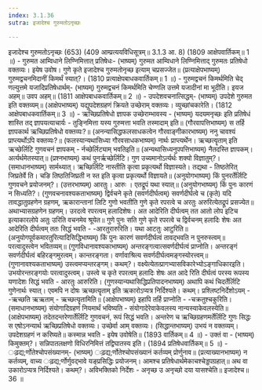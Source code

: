 ```yaml
---
index: 3.1.36
sutra: इजादेश्च गुरुमतोऽनृच्छः

---
```

 इजादेश्च गुरुमतोऽनृच्छः (653) (409 आम्प्रत्ययविधिसूत्रम्॥ 3.1.3 आ. 8) (1809 आक्षेपवार्तिकम्॥ 1 ॥) - गुरुमत आम्विधाने लिण्निमित्तात् प्रतिषेधः- (भाष्यम्) गुरुमत आम्विधाने लिण्निमित्ताद् गुरुमतः प्रतिषेधो वक्तव्यः। इयेष उवोष। गुणे कृते इजादेश्च गुरुमतोनृच्छ इत्याम् चप्रसज्जेत॥ (प्रत्याक्षेपभाष्यम्) गुरुमद्वचनमिदानीं किमर्थं स्यात्?। (1810 प्रत्याक्षेपबाधकवार्तिकम्॥ 1 ॥) - गुरुमद्वचनं किमर्थमिति चेद् णल्युत्तमे यजादिप्रतिषेधार्थम्- (भाष्यम्) गुरुमद्वचनं किमर्थमिति चेण्णलि उत्तमे यजादीनां मा भूदीति। इयज अहम्॥ उवप अहम्॥ (1811 आक्षेपबाधकवार्तिकम्॥ 2 ॥) - उपदेशवचनात्सिद्धम्- (भाष्यम्) उपदेशे गुरुमत इति वक्तव्यम्॥ (आक्षेपभाष्यम्) यद्युपदेशग्रहणं क्रियते उच्छेराम् वक्तव्यः। व्युच्छांचकारेति। (1812 आक्षेपबाधकवार्तिकम्॥ 3 ॥) - ऋच्छिप्रतिषेधो ज्ञापक उच्छेराम्भावस्य - (भाष्यम्) यदयमनृच्छः इति प्रतिषेधं शास्ति तद् ज्ञापयत्याचार्यः  -  तुङि्नमित्ता यस्य गुरुमत्ता भवति तस्मादाम् इति॥ (गौरवापत्तिभाष्यम्) स तर्हि ज्ञापकार्थ ऋच्छिप्रतिषेधो वक्तव्यः?॥ (अनन्यासिद्धफलसाधकत्वेन गौरवाङ्गीकारभाष्यम्) ननु चावश्यं प्राप्त्यर्थोऽपि वक्तव्यः?॥ (फलस्यान्यथासिध्या गौरवसाधकभाष्यम्) नार्थः प्राप्त्यर्थेन। ऋच्छत्यॄताम् इति ऋच्छेर्लिटि गुणवचनं ज्ञापकम्  -  र्नच्छेर्लिट्याम् भवतिइति॥ (अन्यथासिध्यनुपपत्तिभाष्यम्) नैतदस्ति ज्ञापकम्। अर्त्यर्थमेतस्यात्॥ (प्रश्नभाष्यम्) कथं पुनर्ऋच्छेर्लिटि। गुण उच्यमानोऽर्त्यर्थः शक्यो विज्ञातुम्?। (समाधानभाष्यम्) सार्मथ्यात्। ऋच्छिर्लिटि नास्तीति कृत्वा प्रकृत्यर्थो विज्ञास्यते। तद्यथा  -  तिष्ठतेरित् जिघ्रतेर्वे ति। चङि तिष्ठतिजिघ्रती न स्त इति कृत्वा प्रकृत्यर्थो विज्ञायते॥ (अनुयोगभाष्यम्) किं पुनरर्तेर्लिटि गुणवचने प्रयोजनम्?। (उत्तरभाष्यम्) आरतुः। आरुः । एतद्रूपं यथा स्यात्॥ (अनुयोगभाष्यम्) किं पुनः कारणं न सिध्यति?। (गुणवचनावश्यकताभाष्यम्) द्विर्वचने कृते (सवर्णदीर्घत्वम्) सवर्णदीर्घत्वे च (कृते) यदि तावद्धातुग्रहणेन ग्रहणम्, ऋकारान्तानां लिटि गुणो भवतीति गुणे कृते रपरत्वे च अरतुः अरुरित्येतद्रूपं प्रसज्येत॥ अथाभ्यासग्रहणेन ग्रहणम्। उरदत्वे रपरत्वम् हलादिशेषः। अत आदेरिति दीर्घत्वम् तत आतो लोप इटिच इत्याकारलोपे अतुः उरिति वचनमेव श्रूयेत॥ गुणे पुनः सति गुणे कृते रपरत्वे च द्विर्वचनम् हलादिः शेषः अत आदेरिति दीर्घत्वम् ततः सिद्धं भवति  -  -आरतुरारुरिति। यथा आटतुः आटुरिति॥ (अनुयोगपूर्वकमारतुरित्यादिसिद्धिभाष्यम्) किं पुनः कारणं सवर्णदीर्घत्वं तावद्भवति न पुनरुस्त्वम्॥ परत्वादुस्त्वेन भवितव्यम्॥ (गुणविधानावश्यकाभाष्यम्) अन्तरङ्गत्वात्सवर्णदीर्घत्वं प्राप्नोति। अन्तरङ्गं सवर्णदीर्घत्वं बहिरङ्गमुरत्वम्। कान्तरङ्गता। वर्णावाश्रित्य सवर्णदीर्घत्वमङ्गस्योरत्त्वम्॥ (गुणानावश्यकताभाष्यम्) उस्त्वमप्यन्तरङ्गम्। कथम्?। वक्ष्येत्येतत्प्रागभ्यासविकारेभ्योऽङ्गाधिकारइति। उभयोरन्तरङ्गयोः परत्वादुस्त्वम्। उस्त्वे च कृते रपरत्वम् हलादिः शेषः अत आदे रिति दीर्घत्वं परस्य रूपस्य यणादेशः सिद्धं भवति  -  आरतुः आरुरिति। (गुणस्यान्यथासिद्धिप्रतिपादनभाष्यम्) अथापि कथं चिदर्तेर्लिटि गुणेनार्थः स्यात्। एवमपि न दोषः ऋच्छत्यॄताम् इति ऋकारोऽप्यत्र निर्दिश्यते। कथम्। प्रश्लिष्टनिर्देशोऽयम्  -  -ऋच्छति ऋऋताम्  -  ऋच्छत्यॄतामिति॥ (आक्षेपभाष्यम्) इहापि तर्हि प्राप्नोति  -  -चक्रतुश्चकुरिति। (समाधानभाष्यम्) संयोगादिग्रहणं नियमार्थं भविष्यति  -  संयोगादेरेवाकेवलस्य नान्यस्याकेवलस्येति॥ (आक्षेपभाष्यम्) तदेतदन्तरेणार्तेर्लिटि गुणवचनं, रूपं सिद्धं भवति। अन्तरेण च ऋच्छिग्रहणमर्तेर्लिटि गुणः सिद्धः स एषोऽनन्यार्थ ऋच्छिप्रतिषेधो वक्तव्यः। उच्छेर्वा आम् वक्तव्यः। (सिद्धान्तभाष्यम्) उभयं न वक्तव्यम्। उपदेशग्रहणं न करिष्यते॥ कस्मान्न भवति  -  इयेष उवोषेति॥ (1893 वार्तिकम्॥ 4 ॥) - उक्तं वा - (भाष्यम्) किमुक्तम्?। सन्निपातलक्षणो विधिरनिमित्तं तद्विघातस्य इति। (1894 प्रतिषेधवार्तिकम्॥ 5 ॥) - ःढ़द्य;र्णोतेश्चोपसंख्यानम्- (भाष्यम्) ःढ़द्य;र्णोतेश्चोपसंख्यानं कर्तव्यम् प्रोर्णुनाव॥ (प्रत्याख्यानभाष्यम्) न कर्तव्यम्, वाच्य ःढ़द्य;र्णोर्णुवद्भावे यङ्प्रसिद्धिः प्रयोजनम्। आमश्च प्रतिषेधार्थमेकाचश्चेड्डपग्रहात्॥ अथ वा उकारोऽप्यत्र निर्दिश्यते। कथम्?। अविभक्तिको निर्देशः  -  अनृच्छ उ अनृच्छो दया यासश्चेति॥ इजादेश्च॥ 36 ॥ 